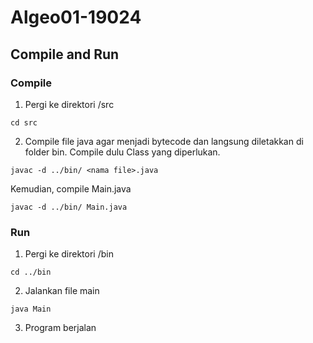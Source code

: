 # Algeo01-19024

## Compile and Run

### Compile
1. Pergi ke direktori /src
```
cd src
```
2. Compile file java agar menjadi bytecode dan langsung diletakkan di folder bin.
Compile dulu Class yang diperlukan.
```
javac -d ../bin/ <nama file>.java
```
Kemudian, compile Main.java
```
javac -d ../bin/ Main.java
```

### Run
1. Pergi ke direktori /bin
```
cd ../bin
```
2. Jalankan file main
```
java Main
```
3. Program berjalan